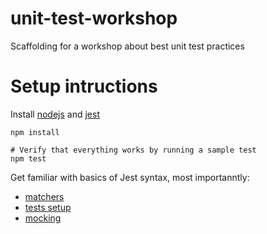 # unit-test-workshop
Scaffolding for a workshop about best unit test practices

# Setup intructions

Install [nodejs](https://github.com/nvm-sh/nvm#installing-and-updating) and [jest](https://jestjs.io/docs/getting-started)

```
npm install

# Verify that everything works by running a sample test
npm test
```


Get familiar with basics of Jest syntax, most importanntly:
- [matchers](https://jestjs.io/docs/using-matchers)
- [tests setup](https://jestjs.io/docs/setup-teardown)
- [mocking](https://jestjs.io/docs/mock-functions)
